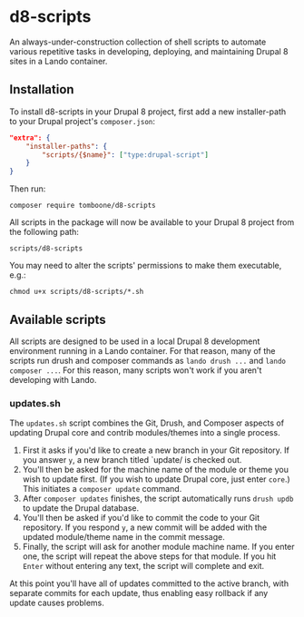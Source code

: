 # d8-scripts

An always-under-construction collection of shell scripts to automate various repetitive tasks in developing, deploying, and maintaining Drupal 8 sites in a Lando container.

## Installation

To install d8-scripts in your Drupal 8 project, first add a new installer-path to your Drupal project's `composer.json`:

```json
"extra": {
    "installer-paths": {
        "scripts/{$name}": ["type:drupal-script"]
    }
}
```

Then run:

```shell script
composer require tomboone/d8-scripts
```

All scripts in the package will now be available to your Drupal 8 project from the following path:

```shell script
scripts/d8-scripts
```

You may need to alter the scripts' permissions to make them executable, e.g.:

```shell script
chmod u+x scripts/d8-scripts/*.sh
```

## Available scripts

All scripts are designed to be used in a local Drupal 8 development environment running in a Lando container. For that reason, many of the scripts run drush and composer commands as `lando drush ...` and `lando composer ...`. For this reason, many scripts won't work if you aren't developing with Lando.

### updates.sh

The `updates.sh` script combines the Git, Drush, and Composer aspects of updating Drupal core and contrib modules/themes into a single process.

1. First it asks if you'd like to create a new branch in your Git repository. If you answer `y`, a new branch titled `update/<YYYY-MM-DD> is checked out.
1. You'll then be asked for the machine name of the module or theme you wish to update first. (If you wish to update Drupal core, just enter `core`.) This initiates a `composer update` command.
1. After `composer updates` finishes, the script automatically runs `drush updb` to update the Drupal database.
1. You'll then be asked if you'd like to commit the code to your Git repository. If you respond `y`, a new commit will be added with the updated module/theme name in the commit message.
1. Finally, the script will ask for another module machine name. If you enter one, the script will repeat the above steps for that module. If you hit `Enter` without entering any text, the script will complete and exit.

At this point you'll have all of updates committed to the active branch, with separate commits for each update, thus enabling easy rollback if any update causes problems.
